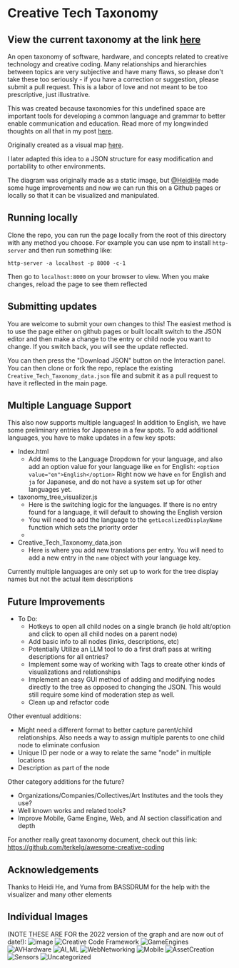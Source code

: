 # Creative Tech Taxonomy

## View the current taxonomy at the link [here](https://laserpilot.github.io/Creative_Tech_Taxonomy/)

 An open taxonomy of software, hardware, and concepts related to creative technology and creative coding. Many relationships and hierarchies between topics are very subjective and have many flaws, so please don't take these too seriously - if you have a correction or suggestion, please submit a pull request. This is a labor of love and not meant to be too prescriptive, just illustrative.

 This was created because taxonomies for this undefined space are important tools for developing a common language and grammar to better enable communication and education. Read more of my longwinded thoughts on all that in my post [here](https://ablairneal.com/a-creative-technology-taxonomy).

 Originally created as a visual map [here](https://twitter.com/laserpilot/status/1104056855528128513/photo/1). 
 
 I later adapted this idea to a JSON structure for easy modification and portability to other environments. 

The diagram was originally made as a static image, but [@HeidiHe](https://github.com/HeidiHe) made some huge improvements and now we can run this on a Github pages or locally so that it can be visualized and manipulated. 

## Running locally

Clone the repo, you can run the page locally from the root of this directory with any method you choose. For example you can use npm to install `http-server` and then run something like:

`http-server -a localhost -p 8000 -c-1`

Then go to `localhost:8000` on your browser to view. When you make changes, reload the page to see them reflected

## Submitting updates

You are welcome to submit your own changes to this! The easiest method is to use the page either on github pages or built locallt switch to the JSON editor and then make a change to the entry or child node you want to change. If you switch back, you will see the update reflected. 

You can then press the "Download JSON" button on the Interaction panel. You can then clone or fork the repo, replace the existing `Creative_Tech_Taxonomy_data.json` file and submit it as a pull request to have it reflected in the main page.

## Multiple Language Support

This also now supports multiple languages! In addition to English, we have some preliminary entries for Japanese in a few spots. To add additional languages, you have to make updates in a few key spots:

- Index.html
    - Add items to the Language Dropdown for your language, and also add an option value for your language like `en` for English: `<option value="en">English</option>` Right now we have `en` for English and `ja` for Japanese, and do not have a system set up for other languages yet.
- taxonomy_tree_visualizer.js
    - Here is the switching logic for the languages. If there is no entry found for a language, it will default to showing the English version
    - You will need to add the language to the `getLocalizedDisplayName` function which sets the priority order
    - 
- Creative_Tech_Taxonomy_data.json
    - Here is where you add new translations per entry. You will need to add a new entry in the `name` object with your language key.

Currently multiple languages are only set up to work for the tree display names but not the actual item descriptions

## Future Improvements

- To Do:
    - Hotkeys to open all child nodes on a single branch (ie hold alt/option and click to open all child nodes on a parent node)
    - Add basic info to all nodes (links, descriptions, etc)
    - Potentially Utilize an LLM tool to do a first draft pass at writing descriptions for all entries?
    - Implement some way of working with Tags to create other kinds of visualizations and relationships
    - Implement an easy GUI method of adding and modifying nodes directly to the tree as opposed to changing the JSON. This would still require some kind of moderation step as well.
    - Clean up and refactor code


Other eventual additions:
 - Might need a different format to better capture parent/child relationships. Also needs a way to assign multiple parents to one child node to eliminate confusion
 - Unique ID per node or a way to relate the same "node" in multiple locations
 - Description as part of the node



 Other category additions for the future?
  - Organizations/Companies/Collectives/Art Institutes and the tools they use?
  - Well known works and related tools?
  - Improve Mobile, Game Engine, Web, and AI section classification and depth

For another really great taxonomy document, check out this link: https://github.com/terkelg/awesome-creative-coding

## Acknowledgements

Thanks to Heidi He, and Yuma from BASSDRUM for the help with the visualizer and many other elements

## Individual Images 
(NOTE THESE ARE FOR the 2022 version of the graph and are now out of date!):
![image](Images/Creative_Tech_Taxonomy_v1.4.png)
![Creative Code Framework](Images/Creative_Code_Frameworks.png)
![GameEngines](Images/GameEngines.png)
![AVHardware](Images/AV_hardware.png)
![AI_ML](Images/AI_ML.png)
![WebNetworking](Images/Web_Networking.png)
![Mobile](Images/Mobile.png)
![AssetCreation](Images/Asset_Creation.png)
![Sensors](Images/Sensors.png)
![Uncategorized](Images/Uncategorized.png)





